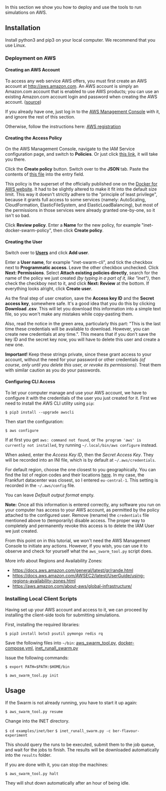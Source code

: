
In this section we show you how to deploy and use the tools to run simulations on AWS.


## Installation

Install python3 and pip3 on your local computer. We recommend that you use Linux.

### Deployment on AWS

#### Creating an AWS Account

To access any web service AWS offers, you must first create an AWS account at http://aws.amazon.com. An AWS account is simply an Amazon.com account that is enabled to use AWS products; you can use an existing Amazon.com account login and password when creating the AWS account. ([source](http://docs.aws.amazon.com/AmazonSimpleDB/latest/DeveloperGuide/AboutAWSAccounts.html))

If you already have one, just log in to the [AWS Management Console](https://console.aws.amazon.com) with it, and ignore the rest of this section.

Otherwise, follow the instructions here: [AWS registration](https://portal.aws.amazon.com/gp/aws/developer/registration/index.html)

#### Creating the Access Policy

On the AWS Management Console, navigate to the IAM Service configuration page, and switch to **Policies**. Or just
click [this link](https://console.aws.amazon.com/iam/home#/policies), it will take you there.

Click the **Create policy** button. Switch over to the **JSON** tab. Paste the contents of [this file](docker-for-aws-policy.json) into the entry field.

This policy is the superset of the officially published one on the [Docker for AWS website](https://docs.docker.com/docker-for-aws/iam-permissions/). It had to be slightly altered to make it fit into the default size limit. This way it doesn't strictly adhere to the "principle of least privilege", because it grants full access to some services (namely: AutoScaling, CloudFormation, ElasticFileSystem, and ElasticLoadBalancing), but most of the permissions in those services were already granted one-by-one, so it isn't so bad.

Click **Review policy**. Enter a **Name** for the new policy, for example "inet-docker-swarm-policy", then click **Create policy**.

#### Creating the User

Switch over to [**Users**](https://console.aws.amazon.com/iam/home#/users) and click **Add user**.

Enter a **User name**, for example "inet-swarm-cli", and tick the checkbox next to **Programmatic access**. Leave the other checkbox unchecked. Click **Next: Permissions**. Select **Attach existing policies directly**, search for the name of the policy we just created *(by typing in a part of it, like "inet")*, then check the checkboy next to it, and click **Next: Review** at the bottom. If everything looks alright, click **Create user**.

As the final step of user creation, save the **Access key ID** and the **Secret access key**, somewhere safe. It's a good idea that you do this by clicking **Download .csv**. This will let you download this information into a simple text file, so you won't make any mistakes while copy-pasting them.

Also, read the notice in the green area, particularly this part: "This is the last time these credentials will be available to download. However, you can create new credentials at any time.". This means that if you don't save the key ID and the secret key now, you will have to delete this user and create a new one.

**Important!** Keep these strings private, since these grant access to your account, without the need for your password or other credentials *(of course, only until you delete this user, or revoke its permissions)*. Treat them with similar caution as you do your passwords.


#### Configuring CLI Access

To let your computer manage and use your AWS account, we have to configure it with the credentials of the user you just created for it.
First we need to install the AWS CLI utility using `pip`:

`$ pip3 install --upgrade awscli`

Then start the configuration:

`$ aws configure`

If at first you get `aws: command not found`, or `The program 'aws' is currently not installed`, try running `~/.local/bin/aws configure` instead.

When asked, enter the *Access Key ID*, then the *Secret Access Key*. They will be recorded into an INI file, which is by default at `~/.aws/credentials`.

For default region, choose the one closest to you geographically. You can find the list of region codes and their locations [here](https://docs.aws.amazon.com/AWSEC2/latest/UserGuide/using-regions-availability-zones.html#concepts-available-regions).
In my case, the Frankfurt datacenter was closest, so I entered `eu-central-1`. This setting is recorded in the `~/.aws/config` file.

You can leave *Default output format* empty.

**Note:** Once all this information is entered correctly, any software you run on your computer has access to your AWS account, as permitted by the policy attached to the configured user. Remove (rename) the `credentials` file mentioned above to (temporarily) disable access. The proper way to completely and permanently revoke this access is to delete the IAM User we just created.

From this point on in this tutorial, we won't need the AWS Management Console to initiate any actions. However, if you wish, you can use it to observe and check for yourself what the `aws_swarm_tool.py` script does.

More info about Regions and Availability Zones:

- https://docs.aws.amazon.com/general/latest/gr/rande.html
- https://docs.aws.amazon.com/AWSEC2/latest/UserGuide/using-regions-availability-zones.html
- https://aws.amazon.com/about-aws/global-infrastructure/



### Installing Local Client Scripts

Having set up your AWS account and access to it, we can proceed by installing the client-side tools for submitting simulations.

First, installing the required libraries:

`$ pip3 install boto3 psutil pymongo redis rq`

Save the following files into `~/bin`: [aws_swarm_tool.py](code/aws_swarm_tool.py),
[docker-compose.yml](code/docker-compose.yml), [inet_runall_swarm.py](code/inet_runall_swarm.py)

Issue the following commands:

`$ export PATH=$PATH:$HOME/bin`

`$ aws_swarm_tool.py init`



## Usage

If the Swarm is not already running, you have to start it up again:

`$ aws_swarm_tool.py resume`

Change into the INET directory.

`$ cd examples/inet/ber`
`$ inet_runall_swarm.py -c ber-flavour-experiment`

This should query the runs to be executed, submit them to the job queue, and wait for the jobs to finish.
The results will be downloaded automatically into the `results` folder.

If you are done with it, you can stop the machines:

`$ aws_swarm_tool.py halt`

They will shut down automatically after an hour of being idle.


